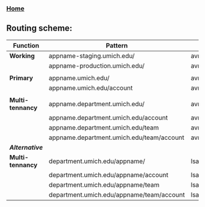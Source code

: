 ### [Home](./README.md)

## Routing scheme:

| **Function**        | **Pattern**                                | **Example**                                      |
|---------------------|--------------------------------------------|--------------------------------------------------|
| **Working**         | appname-staging.umich.edu/                 | avm-staging.umich.edu/                           |
|                     | appname-production.umich.edu/              | avm-production.umich.edu/                        |
|                                                                                                                     |
| **Primary**         | appname.umich.edu/                         | avm.umich.edu/                                   |
|                     | appname.umich.edu/account                  | avm.umich.edu/account                            |
|                                                                                                                     |
| **Multi-tennancy**  | appname.department.umich.edu/              | avm.lsa.umich.edu/                               |
|                     | appname.department.umich.edu/account       | avm.lsa.umich.edu/account                        |
|                     | appname.department.umich.edu/team          | avm.lsa.umich.edu/lsats_classroom_support        |
|                     | appname.department.umich.edu/team/account  | avm.lsa.umich.edu/lsats_classroom_support/account|
| ***Alternative***                                                                                                   |
| **Multi-tennancy**  | department.umich.edu/appname/              | lsa.umich.edu/avm/                               |
|                     | department.umich.edu/appname/account       | lsa.umich.edu/avm/account                        |
|                     | department.umich.edu/appname/team          | lsa.umich.edu/avm/lsats_classroom_support        |
|                     | department.umich.edu/appname/team/account  | lsa.umich.edu/avm/department/team/account        |

